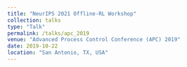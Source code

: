 ```yaml
---
title: "NeurIPS 2021 Offline-RL Workshop"
collection: talks
type: "Talk"
permalink: /talks/apc_2019
venue: "Advanced Process Control Conference (APC) 2019"
date: 2019-10-22
location: "San Antonio, TX, USA"
---
```

